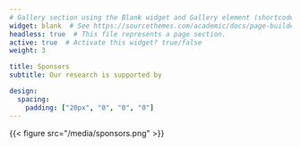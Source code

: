 ```yaml
---
# Gallery section using the Blank widget and Gallery element (shortcode).
widget: blank  # See https://sourcethemes.com/academic/docs/page-builder/
headless: true  # This file represents a page section.
active: true  # Activate this widget? true/false
weight: 3

title: Sponsors
subtitle: Our research is supported by

design:
  spacing:
    padding: ["20px", "0", "0", "0"]
---
```


{{< figure src="/media/sponsors.png" >}}
